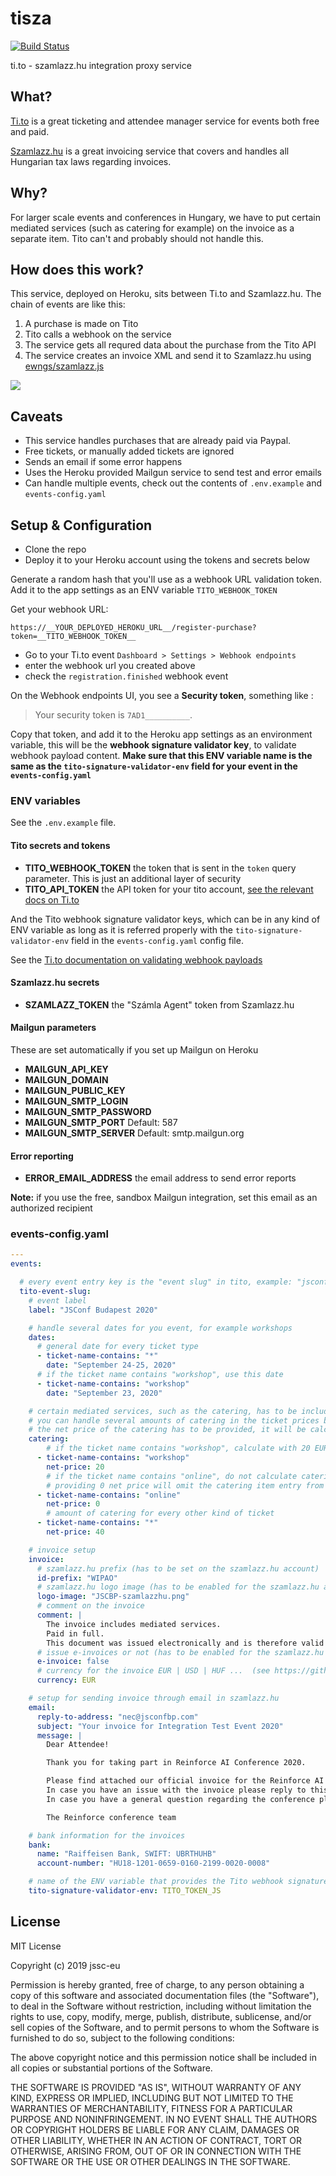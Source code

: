 # tisza

[![Build Status](https://travis-ci.org/jssc-eu/tisza.svg?branch=master)](https://travis-ci.org/jssc-eu/tisza)

ti.to - szamlazz.hu integration proxy service

## What?

[Ti.to](https://ti.to/) is a great ticketing and attendee manager service for events both free and paid.

[Szamlazz.hu](https://szamlazz.hu) is a great invoicing service that covers and handles  all Hungarian tax laws regarding invoices.

## Why?

For larger scale events and conferences in Hungary, we have to put certain mediated services (such as catering for example) on the invoice as a separate item.
Tito can't and probably should not handle this.

## How does this work?

This service, deployed on Heroku, sits between Ti.to and Szamlazz.hu. The chain of events are like this:

1. A purchase is made on Tito
2. Tito calls a webhook on the service
3. The service gets all requred data about the purchase from the Tito API
4. The service creates an invoice XML and send it to Szamlazz.hu using [ewngs/szamlazz.js](https://github.com/ewngs/szamlazz.js)

![](tisza-flowchart.svg)


## Caveats

* This service handles purchases that are already paid via Paypal.
* Free tickets, or manually added tickets are ignored
* Sends an email if some error happens
* Uses the Heroku provided Mailgun service to send test and error emails
* Can handle multiple events, check out the contents of `.env.example` and `events-config.yaml`

## Setup & Configuration

- Clone the repo
- Deploy it to your Heroku account using the tokens and secrets below

Generate a random hash that you'll use as a webhook URL validation token.
Add it to the app settings as an ENV variable `TITO_WEBHOOK_TOKEN`

Get your webhook URL:

`https://__YOUR_DEPLOYED_HEROKU_URL__/register-purchase?token=__TITO_WEBHOOK_TOKEN__`

- Go to your Ti.to event `Dashboard > Settings > Webhook endpoints`
- enter the webhook url you created above
- check the `registration.finished` webhook event

On the Webhook endpoints UI, you see a **Security token**, something like :

> Your security token is `7AD1__________`.

Copy that token, and add it to the Heroku app settings as an environment variable, this will be the **webhook signature validator key**, to validate webhook payload content. **Make sure that this ENV variable name is the same as the `tito-signature-validator-env` field for your event in the `events-config.yaml`**


### ENV variables

See the `.env.example` file.

#### Tito secrets and tokens

- **TITO_WEBHOOK_TOKEN** the token that is sent in the `token` query parameter. This is just an additional layer of security
- **TITO_API_TOKEN** the API token for your tito account, [see the relevant docs on Ti.to](https://ti.to/docs/api/admin#authentication)

And the Tito webhook signature validator keys, which can be in any kind of ENV variable as long as it is
referred properly with the `tito-signature-validator-env` field in the `events-config.yaml` config file.

See the [Ti.to documentation on validating webhook payloads](https://ti.to/docs/api/admin#webhooks-payloads)

#### Szamlazz.hu secrets

- **SZAMLAZZ_TOKEN** the "Számla Agent" token from Szamlazz.hu

#### Mailgun parameters

These are set automatically if you set up Mailgun on Heroku

- **MAILGUN_API_KEY**
- **MAILGUN_DOMAIN**
- **MAILGUN_PUBLIC_KEY**
- **MAILGUN_SMTP_LOGIN**
- **MAILGUN_SMTP_PASSWORD**
- **MAILGUN_SMTP_PORT** Default: 587
- **MAILGUN_SMTP_SERVER** Default: smtp.mailgun.org

#### Error reporting

- **ERROR_EMAIL_ADDRESS** the email address to send error reports

**Note:** if you use the free, sandbox Mailgun integration, set this email as an authorized recipient

### events-config.yaml

```yaml
---
events:

  # every event entry key is the "event slug" in tito, example: "jsconf-budapest-2021"
  tito-event-slug:
    # event label
    label: "JSConf Budapest 2020"

    # handle several dates for you event, for example workshops
    dates:
      # general date for every ticket type
      - ticket-name-contains: "*"
        date: "September 24-25, 2020"
      # if the ticket name contains "workshop", use this date
      - ticket-name-contains: "workshop"
        date: "September 23, 2020"

    # certain mediated services, such as the catering, has to be included on the invoice as a separate item
    # you can handle several amounts of catering in the ticket prices based on the ticket name
    # the net price of the catering has to be provided, it will be calculated and subtracted from the ticket price in Tito
    catering:
        # if the ticket name contains "workshop", calculate with 20 EUR net catering price
      - ticket-name-contains: "workshop"
        net-price: 20
        # if the ticket name contains "online", do not calculate catering
        # providing 0 net price will omit the catering item entry from the invoice for this type of ticket
      - ticket-name-contains: "online"
        net-price: 0
        # amount of catering for every other kind of ticket
      - ticket-name-contains: "*"
        net-price: 40

    # invoice setup
    invoice:
      # szamlazz.hu prefix (has to be set on the szamlazz.hu account)
      id-prefix: "WIPAO"
      # szamlazz.hu logo image (has to be enabled for the szamlazz.hu account)
      logo-image: "JSCBP-szamlazzhu.png"
      # comment on the invoice
      comment: |
        The invoice includes mediated services.
        Paid in full.
        This document was issued electronically and is therefore valid without signature.
      # issue e-invoices or not (has to be enabled for the szamlazz.hu account)
      e-invoice: false
      # currency for the invoice EUR | USD | HUF ...  (see https://github.com/ewngs/szamlazz.js/#currency)
      currency: EUR

    # setup for sending invoice through email in szamlazz.hu
    email:
      reply-to-address: "nec@jsconfbp.com"
      subject: "Your invoice for Integration Test Event 2020"
      message: |
        Dear Attendee!

        Thank you for taking part in Reinforce AI Conference 2020.

        Please find attached our official invoice for the Reinforce AI conference.
        In case you have an issue with the invoice please reply to this e-mail.
        In case you have a general question regarding the conference please write to: hello@reinforceconf.com

        The Reinforce conference team

    # bank information for the invoices
    bank:
      name: "Raiffeisen Bank, SWIFT: UBRTHUHB"
      account-number: "HU18-1201-0659-0160-2199-0020-0008"

    # name of the ENV variable that provides the Tito webhook signature validator key
    tito-signature-validator-env: TITO_TOKEN_JS

```

## License

MIT License

Copyright (c) 2019 jssc-eu

Permission is hereby granted, free of charge, to any person obtaining a copy
of this software and associated documentation files (the "Software"), to deal
in the Software without restriction, including without limitation the rights
to use, copy, modify, merge, publish, distribute, sublicense, and/or sell
copies of the Software, and to permit persons to whom the Software is
furnished to do so, subject to the following conditions:

The above copyright notice and this permission notice shall be included in all
copies or substantial portions of the Software.

THE SOFTWARE IS PROVIDED "AS IS", WITHOUT WARRANTY OF ANY KIND, EXPRESS OR
IMPLIED, INCLUDING BUT NOT LIMITED TO THE WARRANTIES OF MERCHANTABILITY,
FITNESS FOR A PARTICULAR PURPOSE AND NONINFRINGEMENT. IN NO EVENT SHALL THE
AUTHORS OR COPYRIGHT HOLDERS BE LIABLE FOR ANY CLAIM, DAMAGES OR OTHER
LIABILITY, WHETHER IN AN ACTION OF CONTRACT, TORT OR OTHERWISE, ARISING FROM,
OUT OF OR IN CONNECTION WITH THE SOFTWARE OR THE USE OR OTHER DEALINGS IN THE
SOFTWARE.
